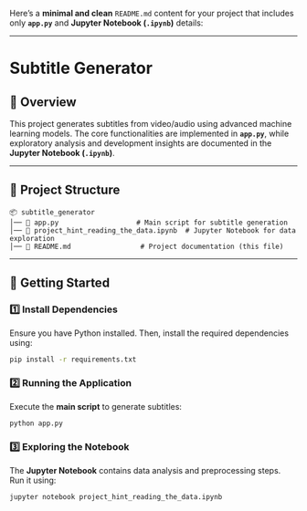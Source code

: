 Here’s a **minimal and clean** `README.md` content for your project that includes only **`app.py`** and **Jupyter Notebook (`.ipynb`)** details:  

---

# **Subtitle Generator**

## **📌 Overview**  
This project generates subtitles from video/audio using advanced machine learning models. The core functionalities are implemented in **`app.py`**, while exploratory analysis and development insights are documented in the **Jupyter Notebook (`.ipynb`)**.

---

## **📂 Project Structure**  
```
📦 subtitle_generator
│── 📜 app.py                   # Main script for subtitle generation
│── 📜 project_hint_reading_the_data.ipynb  # Jupyter Notebook for data exploration
│── 📜 README.md                 # Project documentation (this file)

```

---

## **🚀 Getting Started**  

### **1️⃣ Install Dependencies**
Ensure you have Python installed. Then, install the required dependencies using:  
```bash
pip install -r requirements.txt
```

### **2️⃣ Running the Application**
Execute the **main script** to generate subtitles:  
```bash
python app.py
```

### **3️⃣ Exploring the Notebook**
The **Jupyter Notebook** contains data analysis and preprocessing steps. Run it using:  
```bash
jupyter notebook project_hint_reading_the_data.ipynb
```
